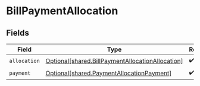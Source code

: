 # BillPaymentAllocation


## Fields

| Field                                                                                                          | Type                                                                                                           | Required                                                                                                       | Description                                                                                                    |
| -------------------------------------------------------------------------------------------------------------- | -------------------------------------------------------------------------------------------------------------- | -------------------------------------------------------------------------------------------------------------- | -------------------------------------------------------------------------------------------------------------- |
| `allocation`                                                                                                   | [Optional[shared.BillPaymentAllocationAllocation]](undefined/models/shared/billpaymentallocationallocation.md) | :heavy_check_mark:                                                                                             | N/A                                                                                                            |
| `payment`                                                                                                      | [Optional[shared.PaymentAllocationPayment]](undefined/models/shared/paymentallocationpayment.md)               | :heavy_check_mark:                                                                                             | N/A                                                                                                            |